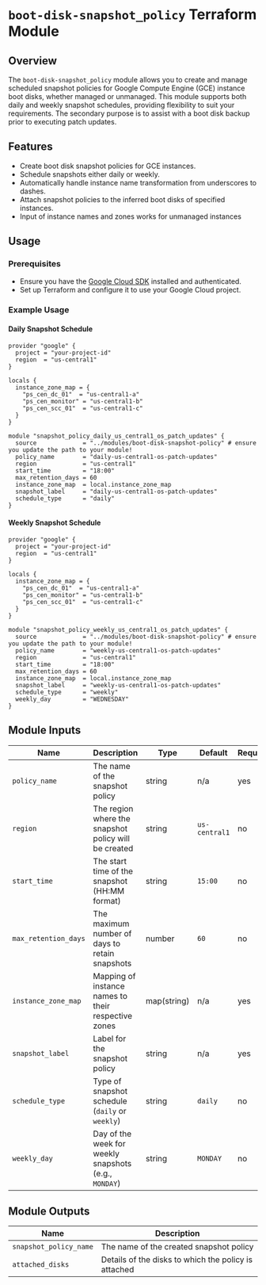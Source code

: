 # `boot-disk-snapshot_policy` Terraform Module

## Overview

The `boot-disk-snapshot_policy` module allows you to create and manage scheduled snapshot policies for Google Compute Engine (GCE) instance boot disks, whether managed or unmanaged. This module supports both daily and weekly snapshot schedules, providing flexibility to suit your requirements. The secondary purpose is to assist with a boot disk backup prior to executing patch updates.

## Features

- Create boot disk snapshot policies for GCE instances.
- Schedule snapshots either daily or weekly.
- Automatically handle instance name transformation from underscores to dashes.
- Attach snapshot policies to the inferred boot disks of specified instances.
- Input of instance names and zones works for unmanaged instances

## Usage

### Prerequisites

- Ensure you have the [Google Cloud SDK](https://cloud.google.com/sdk) installed and authenticated.
- Set up Terraform and configure it to use your Google Cloud project.

### Example Usage

#### Daily Snapshot Schedule

```hcl
provider "google" {
  project = "your-project-id"
  region  = "us-central1"
}

locals {
  instance_zone_map = {
    "ps_cen_dc_01"  = "us-central1-a"
    "ps_cen_monitor" = "us-central1-b"
    "ps_cen_scc_01"  = "us-central1-c"
  }
}

module "snapshot_policy_daily_us_central1_os_patch_updates" {
  source             = "../modules/boot-disk-snapshot-policy" # ensure you update the path to your module!
  policy_name        = "daily-us-central1-os-patch-updates"
  region             = "us-central1"
  start_time         = "18:00"
  max_retention_days = 60
  instance_zone_map  = local.instance_zone_map
  snapshot_label     = "daily-us-central1-os-patch-updates"
  schedule_type      = "daily"
}
```
#### Weekly Snapshot Schedule
```hcl
provider "google" {
  project = "your-project-id"
  region  = "us-central1"
}

locals {
  instance_zone_map = {
    "ps_cen_dc_01"  = "us-central1-a"
    "ps_cen_monitor" = "us-central1-b"
    "ps_cen_scc_01"  = "us-central1-c"
  }
}

module "snapshot_policy_weekly_us_central1_os_patch_updates" {
  source             = "../modules/boot-disk-snapshot-policy" # ensure you update the path to your module!
  policy_name        = "weekly-us-central1-os-patch-updates"
  region             = "us-central1"
  start_time         = "18:00"
  max_retention_days = 60
  instance_zone_map  = local.instance_zone_map
  snapshot_label     = "weekly-us-central1-os-patch-updates"
  schedule_type      = "weekly"
  weekly_day         = "WEDNESDAY"
}
```
## Module Inputs

| Name                | Description                                            | Type   | Default     | Required |
|---------------------|--------------------------------------------------------|--------|-------------|----------|
| `policy_name`       | The name of the snapshot policy                        | string | n/a         | yes      |
| `region`            | The region where the snapshot policy will be created   | string | `us-central1` | no       |
| `start_time`        | The start time of the snapshot (HH:MM format)          | string | `15:00`     | no       |
| `max_retention_days`| The maximum number of days to retain snapshots         | number | `60`        | no       |
| `instance_zone_map` | Mapping of instance names to their respective zones    | map(string) | n/a       | yes      |
| `snapshot_label`    | Label for the snapshot policy                          | string | n/a         | yes      |
| `schedule_type`     | Type of snapshot schedule (`daily` or `weekly`)        | string | `daily`     | no       |
| `weekly_day`        | Day of the week for weekly snapshots (e.g., `MONDAY`)  | string | `MONDAY`    | no       |

## Module Outputs

| Name                | Description                                     |
|---------------------|-------------------------------------------------|
| `snapshot_policy_name` | The name of the created snapshot policy        |
| `attached_disks`    | Details of the disks to which the policy is attached |
